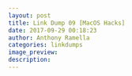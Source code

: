 ```yaml
---
layout: post
title: Link Dump 09 [MacOS Hacks]
date: 2017-09-29 00:18:23
author: Anthony Ramella
categories: linkdumps
image_preview:
description: 
---
```


